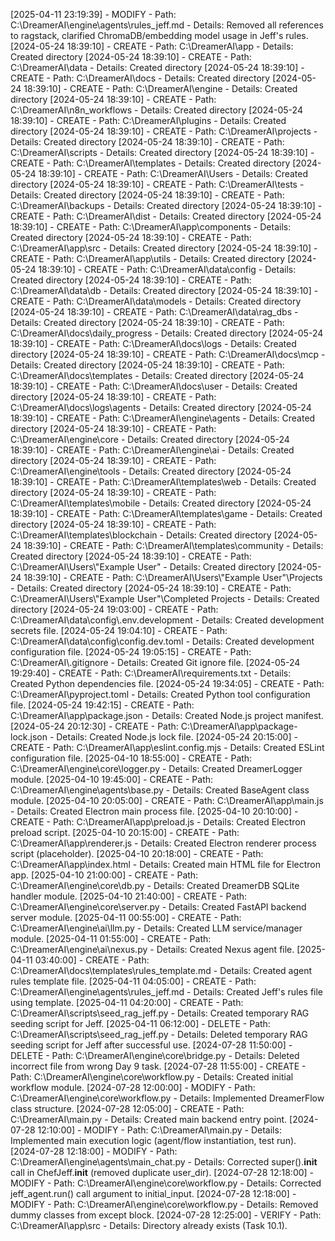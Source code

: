 [2025-04-11 23:19:39] - MODIFY - Path: C:\DreamerAI\engine\agents\rules_jeff.md - Details: Removed all references to ragstack, clarified ChromaDB/embedding model usage in Jeff's rules.
[2024-05-24 18:39:10] - CREATE - Path: C:\\DreamerAI\\app - Details: Created directory
[2024-05-24 18:39:10] - CREATE - Path: C:\\DreamerAI\\data - Details: Created directory
[2024-05-24 18:39:10] - CREATE - Path: C:\\DreamerAI\\docs - Details: Created directory
[2024-05-24 18:39:10] - CREATE - Path: C:\\DreamerAI\\engine - Details: Created directory
[2024-05-24 18:39:10] - CREATE - Path: C:\\DreamerAI\\n8n_workflows - Details: Created directory
[2024-05-24 18:39:10] - CREATE - Path: C:\\DreamerAI\\plugins - Details: Created directory
[2024-05-24 18:39:10] - CREATE - Path: C:\\DreamerAI\\projects - Details: Created directory
[2024-05-24 18:39:10] - CREATE - Path: C:\\DreamerAI\\scripts - Details: Created directory
[2024-05-24 18:39:10] - CREATE - Path: C:\\DreamerAI\\templates - Details: Created directory
[2024-05-24 18:39:10] - CREATE - Path: C:\\DreamerAI\\Users - Details: Created directory
[2024-05-24 18:39:10] - CREATE - Path: C:\\DreamerAI\\tests - Details: Created directory
[2024-05-24 18:39:10] - CREATE - Path: C:\\DreamerAI\\backups - Details: Created directory
[2024-05-24 18:39:10] - CREATE - Path: C:\\DreamerAI\\dist - Details: Created directory
[2024-05-24 18:39:10] - CREATE - Path: C:\\DreamerAI\\app\\components - Details: Created directory
[2024-05-24 18:39:10] - CREATE - Path: C:\\DreamerAI\\app\\src - Details: Created directory
[2024-05-24 18:39:10] - CREATE - Path: C:\\DreamerAI\\app\\utils - Details: Created directory
[2024-05-24 18:39:10] - CREATE - Path: C:\\DreamerAI\\data\\config - Details: Created directory
[2024-05-24 18:39:10] - CREATE - Path: C:\\DreamerAI\\data\\db - Details: Created directory
[2024-05-24 18:39:10] - CREATE - Path: C:\\DreamerAI\\data\\models - Details: Created directory
[2024-05-24 18:39:10] - CREATE - Path: C:\\DreamerAI\\data\\rag_dbs - Details: Created directory
[2024-05-24 18:39:10] - CREATE - Path: C:\\DreamerAI\\docs\\daily_progress - Details: Created directory
[2024-05-24 18:39:10] - CREATE - Path: C:\\DreamerAI\\docs\\logs - Details: Created directory
[2024-05-24 18:39:10] - CREATE - Path: C:\\DreamerAI\\docs\\mcp - Details: Created directory
[2024-05-24 18:39:10] - CREATE - Path: C:\\DreamerAI\\docs\\templates - Details: Created directory
[2024-05-24 18:39:10] - CREATE - Path: C:\\DreamerAI\\docs\\user - Details: Created directory
[2024-05-24 18:39:10] - CREATE - Path: C:\\DreamerAI\\docs\\logs\\agents - Details: Created directory
[2024-05-24 18:39:10] - CREATE - Path: C:\\DreamerAI\\engine\\agents - Details: Created directory
[2024-05-24 18:39:10] - CREATE - Path: C:\\DreamerAI\\engine\\core - Details: Created directory
[2024-05-24 18:39:10] - CREATE - Path: C:\\DreamerAI\\engine\\ai - Details: Created directory
[2024-05-24 18:39:10] - CREATE - Path: C:\\DreamerAI\\engine\\tools - Details: Created directory
[2024-05-24 18:39:10] - CREATE - Path: C:\\DreamerAI\\templates\\web - Details: Created directory
[2024-05-24 18:39:10] - CREATE - Path: C:\\DreamerAI\\templates\\mobile - Details: Created directory
[2024-05-24 18:39:10] - CREATE - Path: C:\\DreamerAI\\templates\\game - Details: Created directory
[2024-05-24 18:39:10] - CREATE - Path: C:\\DreamerAI\\templates\\blockchain - Details: Created directory
[2024-05-24 18:39:10] - CREATE - Path: C:\\DreamerAI\\templates\\community - Details: Created directory
[2024-05-24 18:39:10] - CREATE - Path: C:\\DreamerAI\\Users\\\"Example User\" - Details: Created directory
[2024-05-24 18:39:10] - CREATE - Path: C:\\DreamerAI\\Users\\\"Example User\"\\Projects - Details: Created directory
[2024-05-24 18:39:10] - CREATE - Path: C:\\DreamerAI\\Users\\\"Example User\"\\Completed Projects - Details: Created directory
[2024-05-24 19:03:00] - CREATE - Path: C:\\DreamerAI\\data\\config\\.env.development - Details: Created development secrets file.
[2024-05-24 19:04:10] - CREATE - Path: C:\\DreamerAI\\data\\config\\config.dev.toml - Details: Created development configuration file.
[2024-05-24 19:05:15] - CREATE - Path: C:\\DreamerAI\\.gitignore - Details: Created Git ignore file.
[2024-05-24 19:29:40] - CREATE - Path: C:\\DreamerAI\\requirements.txt - Details: Created Python dependencies file.
[2024-05-24 19:34:05] - CREATE - Path: C:\\DreamerAI\\pyproject.toml - Details: Created Python tool configuration file.
[2024-05-24 19:42:15] - CREATE - Path: C:\\DreamerAI\\app\\package.json - Details: Created Node.js project manifest.
[2024-05-24 20:12:30] - CREATE - Path: C:\\DreamerAI\\app\\package-lock.json - Details: Created Node.js lock file.
[2024-05-24 20:15:00] - CREATE - Path: C:\\DreamerAI\\app\\eslint.config.mjs - Details: Created ESLint configuration file.
[2025-04-10 18:55:00] - CREATE - Path: C:\\DreamerAI\\engine\\core\\logger.py - Details: Created DreamerLogger module.
[2025-04-10 19:45:00] - CREATE - Path: C:\\DreamerAI\\engine\\agents\\base.py - Details: Created BaseAgent class module.
[2025-04-10 20:05:00] - CREATE - Path: C:\\DreamerAI\\app\\main.js - Details: Created Electron main process file.
[2025-04-10 20:10:00] - CREATE - Path: C:\\DreamerAI\\app\\preload.js - Details: Created Electron preload script.
[2025-04-10 20:15:00] - CREATE - Path: C:\\DreamerAI\\app\\renderer.js - Details: Created Electron renderer process script (placeholder).
[2025-04-10 20:18:00] - CREATE - Path: C:\\DreamerAI\\app\\index.html - Details: Created main HTML file for Electron app.
[2025-04-10 21:00:00] - CREATE - Path: C:\\DreamerAI\\engine\\core\\db.py - Details: Created DreamerDB SQLite handler module.
[2025-04-10 21:40:00] - CREATE - Path: C:\\DreamerAI\\engine\\core\\server.py - Details: Created FastAPI backend server module.
[2025-04-11 00:55:00] - CREATE - Path: C:\\DreamerAI\\engine\\ai\\llm.py - Details: Created LLM service/manager module.
[2025-04-11 01:55:00] - CREATE - Path: C:\\DreamerAI\\engine\\ai\\nexus.py - Details: Created Nexus agent file.
[2025-04-11 03:40:00] - CREATE - Path: C:\\DreamerAI\\docs\\templates\\rules_template.md - Details: Created agent rules template file.
[2025-04-11 04:05:00] - CREATE - Path: C:\\DreamerAI\\engine\\agents\\rules_jeff.md - Details: Created Jeff's rules file using template.
[2025-04-11 04:20:00] - CREATE - Path: C:\\DreamerAI\\scripts\\seed_rag_jeff.py - Details: Created temporary RAG seeding script for Jeff.
[2025-04-11 06:12:00] - DELETE - Path: C:\\DreamerAI\\scripts\\seed_rag_jeff.py - Details: Deleted temporary RAG seeding script for Jeff after successful use.
[2024-07-28 11:50:00] - DELETE - Path: C:\DreamerAI\engine\core\bridge.py - Details: Deleted incorrect file from wrong Day 9 task.
[2024-07-28 11:55:00] - CREATE - Path: C:\DreamerAI\engine\core\workflow.py - Details: Created initial workflow module.
[2024-07-28 12:00:00] - MODIFY - Path: C:\DreamerAI\engine\core\workflow.py - Details: Implemented DreamerFlow class structure.
[2024-07-28 12:05:00] - CREATE - Path: C:\DreamerAI\main.py - Details: Created main backend entry point.
[2024-07-28 12:10:00] - MODIFY - Path: C:\DreamerAI\main.py - Details: Implemented main execution logic (agent/flow instantiation, test run).
[2024-07-28 12:18:00] - MODIFY - Path: C:\DreamerAI\engine\agents\main_chat.py - Details: Corrected super().__init__ call in ChefJeff.__init__ (removed duplicate user_dir).
[2024-07-28 12:18:00] - MODIFY - Path: C:\DreamerAI\engine\core\workflow.py - Details: Corrected jeff_agent.run() call argument to initial_input.
[2024-07-28 12:18:00] - MODIFY - Path: C:\DreamerAI\engine\core\workflow.py - Details: Removed dummy classes from except block.
[2024-07-28 12:25:00] - VERIFY - Path: C:\DreamerAI\app\src - Details: Directory already exists (Task 10.1). 
